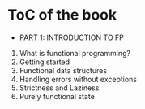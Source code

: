 # ToC of the book
* PART 1: INTRODUCTION TO FP
1. What is functional programming?
2. Getting started
3. Functional data structures
4. Handling errors without exceptions
5. Strictness and Laziness
6. Purely functional state
